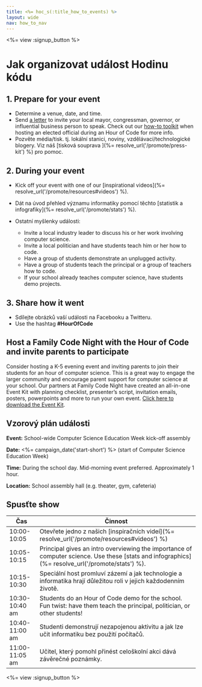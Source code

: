 ```yaml
---
title: <%= hoc_s(:title_how_to_events) %>
layout: wide
nav: how_to_nav
---
```

<%= view :signup_button %>

# Jak organizovat událost Hodinu kódu

## 1. Prepare for your event

- Determine a venue, date, and time.
- Send [a letter](https://hourofcode.com/promote/resources#sample-emails) to invite your local mayor, congressman, governor, or influential business person to speak. Check out our [how-to toolkit](%=localized_file('/files/elected-official.pdf')%) when hosting an elected official during an Hour of Code for more info.
- Pozvěte média/tisk. tj. lokální stanici, noviny, vzdělávací/technologické blogery. Viz náš [tisková souprava ](%= resolve_url('/promote/press-kit') %) pro pomoc.

## 2. During your event

- Kick off your event with one of our [inspirational videos](%= resolve_url('/promote/resources#videos') %).
- Dát na úvod přehled významu informatiky pomocí těchto [statistik a infografiky](%= resolve_url('/promote/stats') %).   
      
    
- Ostatní myšlenky události: 
    - Invite a local industry leader to discuss his or her work involving computer science.
    - Invite a local politician and have students teach him or her how to code.
    - Have a group of students demonstrate an unplugged activity.
    - Have a group of students teach the principal or a group of teachers how to code.
    - If your school already teaches computer science, have students demo projects.

## 3. Share how it went

- Sdílejte obrázků vaší události na Facebooku a Twitteru. 
- Use the hashtag **#HourOfCode**

## Host a Family Code Night with the Hour of Code and invite parents to participate

Consider hosting a K-5 evening event and inviting parents to join their students for an hour of computer science. This is a great way to engage the larger community and encourage parent support for computer science at your school. Our partners at Family Code Night have created an all-in-one Event Kit with planning checklist, presenter’s script, invitation emails, posters, powerpoints and more to run your own event. [Click here to download the Event Kit](http://www.familycodenight.org/DownloadCodeDotOrg.html).

## Vzorový plán události

**Event:** School-wide Computer Science Education Week kick-off assembly

**Date:** <%= campaign_date('start-short') %> (start of Computer Science Education Week)

**Time:** During the school day. Mid-morning event preferred. Approximately 1 hour.

**Location:** School assembly hall (e.g. theater, gym, cafeteria)   
  


## Spusťte show

| Čas            | Činnost                                                                                                                                          |
| -------------- | ------------------------------------------------------------------------------------------------------------------------------------------------ |
| 10:00-10:05    | Otevřete jedno z našich [inspiračních videí](%= resolve_url('/promote/resources#videos') %)                                                      |
| 10:05-10:15    | Principal gives an intro overviewing the importance of computer science. Use these [stats and infographics](%= resolve_url('/promote/stats') %). |
| 10:15-10:30    | Speciální host promluví zázemí a jak technologie a informatika hrají důležitou roli v jejich každodenním životě.                                 |
| 10:30-10:40 am | Students do an Hour of Code demo for the school. Fun twist: have them teach the principal, politician, or other students!                        |
| 10:40-11:00 am | Studenti demonstrují nezapojenou aktivitu a jak lze učit informatiku bez použití počítačů.                                                       |
| 11:00-11:05 am | Učitel, který pomohl přinést celoškolní akci dává závěrečné poznámky.                                                                            |

<%= view :signup_button %>